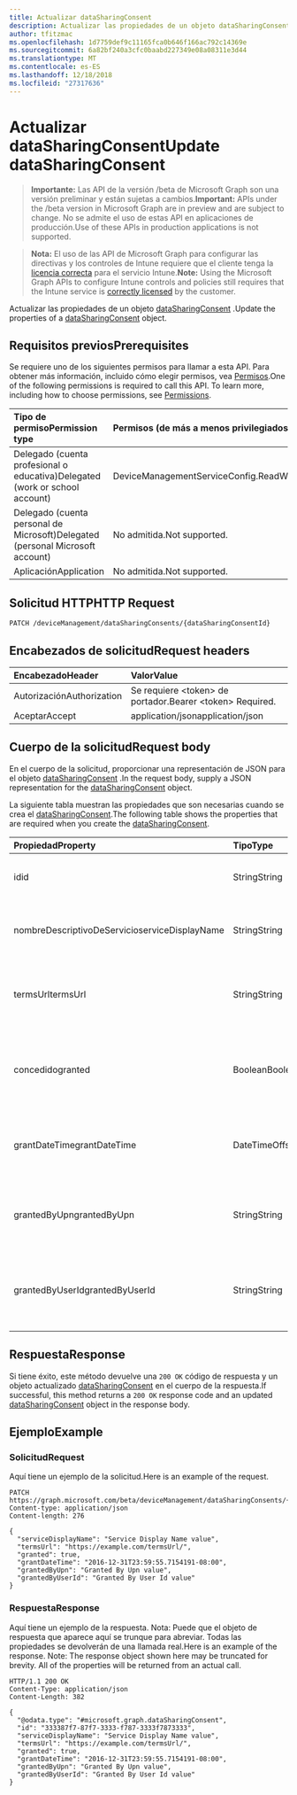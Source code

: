 ```yaml
---
title: Actualizar dataSharingConsent
description: Actualizar las propiedades de un objeto dataSharingConsent.
author: tfitzmac
ms.openlocfilehash: 1d7759def9c11165fca0b646f166ac792c14369e
ms.sourcegitcommit: 6a82bf240a3cfc0baabd227349e08a08311e3d44
ms.translationtype: MT
ms.contentlocale: es-ES
ms.lasthandoff: 12/18/2018
ms.locfileid: "27317636"
---
```

# <a name="update-datasharingconsent"></a><span data-ttu-id="c8e89-103">Actualizar dataSharingConsent</span><span class="sxs-lookup"><span data-stu-id="c8e89-103">Update dataSharingConsent</span></span>

> <span data-ttu-id="c8e89-104">**Importante:** Las API de la versión /beta de Microsoft Graph son una versión preliminar y están sujetas a cambios.</span><span class="sxs-lookup"><span data-stu-id="c8e89-104">**Important:** APIs under the /beta version in Microsoft Graph are in preview and are subject to change.</span></span> <span data-ttu-id="c8e89-105">No se admite el uso de estas API en aplicaciones de producción.</span><span class="sxs-lookup"><span data-stu-id="c8e89-105">Use of these APIs in production applications is not supported.</span></span>

> <span data-ttu-id="c8e89-106">**Nota:** El uso de las API de Microsoft Graph para configurar las directivas y los controles de Intune requiere que el cliente tenga la [licencia correcta](https://go.microsoft.com/fwlink/?linkid=839381) para el servicio Intune.</span><span class="sxs-lookup"><span data-stu-id="c8e89-106">**Note:** Using the Microsoft Graph APIs to configure Intune controls and policies still requires that the Intune service is [correctly licensed](https://go.microsoft.com/fwlink/?linkid=839381) by the customer.</span></span>

<span data-ttu-id="c8e89-107">Actualizar las propiedades de un objeto [dataSharingConsent](../resources/intune-devices-datasharingconsent.md) .</span><span class="sxs-lookup"><span data-stu-id="c8e89-107">Update the properties of a [dataSharingConsent](../resources/intune-devices-datasharingconsent.md) object.</span></span>
## <a name="prerequisites"></a><span data-ttu-id="c8e89-108">Requisitos previos</span><span class="sxs-lookup"><span data-stu-id="c8e89-108">Prerequisites</span></span>
<span data-ttu-id="c8e89-p102">Se requiere uno de los siguientes permisos para llamar a esta API. Para obtener más información, incluido cómo elegir permisos, vea [Permisos](/graph/permissions-reference).</span><span class="sxs-lookup"><span data-stu-id="c8e89-p102">One of the following permissions is required to call this API. To learn more, including how to choose permissions, see [Permissions](/graph/permissions-reference).</span></span>

|<span data-ttu-id="c8e89-111">Tipo de permiso</span><span class="sxs-lookup"><span data-stu-id="c8e89-111">Permission type</span></span>|<span data-ttu-id="c8e89-112">Permisos (de más a menos privilegiados)</span><span class="sxs-lookup"><span data-stu-id="c8e89-112">Permissions (from most to least privileged)</span></span>|
|:---|:---|
|<span data-ttu-id="c8e89-113">Delegado (cuenta profesional o educativa)</span><span class="sxs-lookup"><span data-stu-id="c8e89-113">Delegated (work or school account)</span></span>|<span data-ttu-id="c8e89-114">DeviceManagementServiceConfig.ReadWrite.All</span><span class="sxs-lookup"><span data-stu-id="c8e89-114">DeviceManagementServiceConfig.ReadWrite.All</span></span>|
|<span data-ttu-id="c8e89-115">Delegado (cuenta personal de Microsoft)</span><span class="sxs-lookup"><span data-stu-id="c8e89-115">Delegated (personal Microsoft account)</span></span>|<span data-ttu-id="c8e89-116">No admitida.</span><span class="sxs-lookup"><span data-stu-id="c8e89-116">Not supported.</span></span>|
|<span data-ttu-id="c8e89-117">Aplicación</span><span class="sxs-lookup"><span data-stu-id="c8e89-117">Application</span></span>|<span data-ttu-id="c8e89-118">No admitida.</span><span class="sxs-lookup"><span data-stu-id="c8e89-118">Not supported.</span></span>|

## <a name="http-request"></a><span data-ttu-id="c8e89-119">Solicitud HTTP</span><span class="sxs-lookup"><span data-stu-id="c8e89-119">HTTP Request</span></span>
<!-- {
  "blockType": "ignored"
}
-->
``` http
PATCH /deviceManagement/dataSharingConsents/{dataSharingConsentId}
```

## <a name="request-headers"></a><span data-ttu-id="c8e89-120">Encabezados de solicitud</span><span class="sxs-lookup"><span data-stu-id="c8e89-120">Request headers</span></span>
|<span data-ttu-id="c8e89-121">Encabezado</span><span class="sxs-lookup"><span data-stu-id="c8e89-121">Header</span></span>|<span data-ttu-id="c8e89-122">Valor</span><span class="sxs-lookup"><span data-stu-id="c8e89-122">Value</span></span>|
|:---|:---|
|<span data-ttu-id="c8e89-123">Autorización</span><span class="sxs-lookup"><span data-stu-id="c8e89-123">Authorization</span></span>|<span data-ttu-id="c8e89-124">Se requiere &lt;token&gt; de portador.</span><span class="sxs-lookup"><span data-stu-id="c8e89-124">Bearer &lt;token&gt; Required.</span></span>|
|<span data-ttu-id="c8e89-125">Aceptar</span><span class="sxs-lookup"><span data-stu-id="c8e89-125">Accept</span></span>|<span data-ttu-id="c8e89-126">application/json</span><span class="sxs-lookup"><span data-stu-id="c8e89-126">application/json</span></span>|

## <a name="request-body"></a><span data-ttu-id="c8e89-127">Cuerpo de la solicitud</span><span class="sxs-lookup"><span data-stu-id="c8e89-127">Request body</span></span>
<span data-ttu-id="c8e89-128">En el cuerpo de la solicitud, proporcionar una representación de JSON para el objeto [dataSharingConsent](../resources/intune-devices-datasharingconsent.md) .</span><span class="sxs-lookup"><span data-stu-id="c8e89-128">In the request body, supply a JSON representation for the [dataSharingConsent](../resources/intune-devices-datasharingconsent.md) object.</span></span>

<span data-ttu-id="c8e89-129">La siguiente tabla muestran las propiedades que son necesarias cuando se crea el [dataSharingConsent](../resources/intune-devices-datasharingconsent.md).</span><span class="sxs-lookup"><span data-stu-id="c8e89-129">The following table shows the properties that are required when you create the [dataSharingConsent](../resources/intune-devices-datasharingconsent.md).</span></span>

|<span data-ttu-id="c8e89-130">Propiedad</span><span class="sxs-lookup"><span data-stu-id="c8e89-130">Property</span></span>|<span data-ttu-id="c8e89-131">Tipo</span><span class="sxs-lookup"><span data-stu-id="c8e89-131">Type</span></span>|<span data-ttu-id="c8e89-132">Descripción</span><span class="sxs-lookup"><span data-stu-id="c8e89-132">Description</span></span>|
|:---|:---|:---|
|<span data-ttu-id="c8e89-133">id</span><span class="sxs-lookup"><span data-stu-id="c8e89-133">id</span></span>|<span data-ttu-id="c8e89-134">String</span><span class="sxs-lookup"><span data-stu-id="c8e89-134">String</span></span>|<span data-ttu-id="c8e89-135">El consentimiento de uso compartido de datos Id.</span><span class="sxs-lookup"><span data-stu-id="c8e89-135">The data sharing consent Id</span></span>|
|<span data-ttu-id="c8e89-136">nombreDescriptivoDeServicio</span><span class="sxs-lookup"><span data-stu-id="c8e89-136">serviceDisplayName</span></span>|<span data-ttu-id="c8e89-137">String</span><span class="sxs-lookup"><span data-stu-id="c8e89-137">String</span></span>|<span data-ttu-id="c8e89-138">El nombre para mostrar del flujo de trabajo del servicio</span><span class="sxs-lookup"><span data-stu-id="c8e89-138">The display name of the service work flow</span></span>|
|<span data-ttu-id="c8e89-139">termsUrl</span><span class="sxs-lookup"><span data-stu-id="c8e89-139">termsUrl</span></span>|<span data-ttu-id="c8e89-140">String</span><span class="sxs-lookup"><span data-stu-id="c8e89-140">String</span></span>|<span data-ttu-id="c8e89-141">El TermsUrl para los datos de uso compartido de consentimiento</span><span class="sxs-lookup"><span data-stu-id="c8e89-141">The TermsUrl for the data sharing consent</span></span>|
|<span data-ttu-id="c8e89-142">concedido</span><span class="sxs-lookup"><span data-stu-id="c8e89-142">granted</span></span>|<span data-ttu-id="c8e89-143">Boolean</span><span class="sxs-lookup"><span data-stu-id="c8e89-143">Boolean</span></span>|<span data-ttu-id="c8e89-144">El estado de concedidos para los datos de uso compartido de consentimiento</span><span class="sxs-lookup"><span data-stu-id="c8e89-144">The granted state for the data sharing consent</span></span>|
|<span data-ttu-id="c8e89-145">grantDateTime</span><span class="sxs-lookup"><span data-stu-id="c8e89-145">grantDateTime</span></span>|<span data-ttu-id="c8e89-146">DateTimeOffset</span><span class="sxs-lookup"><span data-stu-id="c8e89-146">DateTimeOffset</span></span>|<span data-ttu-id="c8e89-147">Esta cuenta se le conceden el consentimiento de tiempo</span><span class="sxs-lookup"><span data-stu-id="c8e89-147">The time consent was granted for this account</span></span>|
|<span data-ttu-id="c8e89-148">grantedByUpn</span><span class="sxs-lookup"><span data-stu-id="c8e89-148">grantedByUpn</span></span>|<span data-ttu-id="c8e89-149">String</span><span class="sxs-lookup"><span data-stu-id="c8e89-149">String</span></span>|<span data-ttu-id="c8e89-150">El Upn del usuario que concederse el consentimiento para esta cuenta</span><span class="sxs-lookup"><span data-stu-id="c8e89-150">The Upn of the user that granted consent for this account</span></span>|
|<span data-ttu-id="c8e89-151">grantedByUserId</span><span class="sxs-lookup"><span data-stu-id="c8e89-151">grantedByUserId</span></span>|<span data-ttu-id="c8e89-152">String</span><span class="sxs-lookup"><span data-stu-id="c8e89-152">String</span></span>|<span data-ttu-id="c8e89-153">El identificador de usuario del usuario que concederse el consentimiento para esta cuenta</span><span class="sxs-lookup"><span data-stu-id="c8e89-153">The UserId of the user that granted consent for this account</span></span>|



## <a name="response"></a><span data-ttu-id="c8e89-154">Respuesta</span><span class="sxs-lookup"><span data-stu-id="c8e89-154">Response</span></span>
<span data-ttu-id="c8e89-155">Si tiene éxito, este método devuelve una `200 OK` código de respuesta y un objeto actualizado [dataSharingConsent](../resources/intune-devices-datasharingconsent.md) en el cuerpo de la respuesta.</span><span class="sxs-lookup"><span data-stu-id="c8e89-155">If successful, this method returns a `200 OK` response code and an updated [dataSharingConsent](../resources/intune-devices-datasharingconsent.md) object in the response body.</span></span>

## <a name="example"></a><span data-ttu-id="c8e89-156">Ejemplo</span><span class="sxs-lookup"><span data-stu-id="c8e89-156">Example</span></span>
### <a name="request"></a><span data-ttu-id="c8e89-157">Solicitud</span><span class="sxs-lookup"><span data-stu-id="c8e89-157">Request</span></span>
<span data-ttu-id="c8e89-158">Aquí tiene un ejemplo de la solicitud.</span><span class="sxs-lookup"><span data-stu-id="c8e89-158">Here is an example of the request.</span></span>
``` http
PATCH https://graph.microsoft.com/beta/deviceManagement/dataSharingConsents/{dataSharingConsentId}
Content-type: application/json
Content-length: 276

{
  "serviceDisplayName": "Service Display Name value",
  "termsUrl": "https://example.com/termsUrl/",
  "granted": true,
  "grantDateTime": "2016-12-31T23:59:55.7154191-08:00",
  "grantedByUpn": "Granted By Upn value",
  "grantedByUserId": "Granted By User Id value"
}
```

### <a name="response"></a><span data-ttu-id="c8e89-159">Respuesta</span><span class="sxs-lookup"><span data-stu-id="c8e89-159">Response</span></span>
<span data-ttu-id="c8e89-p103">Aquí tiene un ejemplo de la respuesta. Nota: Puede que el objeto de respuesta que aparece aquí se trunque para abreviar. Todas las propiedades se devolverán de una llamada real.</span><span class="sxs-lookup"><span data-stu-id="c8e89-p103">Here is an example of the response. Note: The response object shown here may be truncated for brevity. All of the properties will be returned from an actual call.</span></span>
``` http
HTTP/1.1 200 OK
Content-Type: application/json
Content-Length: 382

{
  "@odata.type": "#microsoft.graph.dataSharingConsent",
  "id": "333387f7-87f7-3333-f787-3333f7873333",
  "serviceDisplayName": "Service Display Name value",
  "termsUrl": "https://example.com/termsUrl/",
  "granted": true,
  "grantDateTime": "2016-12-31T23:59:55.7154191-08:00",
  "grantedByUpn": "Granted By Upn value",
  "grantedByUserId": "Granted By User Id value"
}
```





